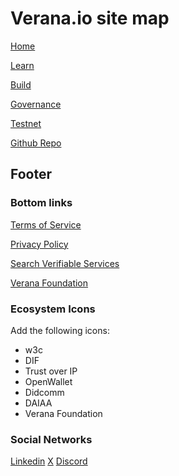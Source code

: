 # Verana.io site map

[Home](/)

[Learn](/learn)

[Build](https://docs.verana.io)

[Governance](/governance)

[Testnet](https://testnet.verana.network)

[Github Repo](https://github.com/verana-labs)

## Footer

### Bottom links

[Terms of Service](/terms-of-service)

[Privacy Policy](/privacy-policy)

[Search Verifiable Services](/search)

[Verana Foundation](https://verana.foundation)

### Ecosystem Icons

Add the following icons:

- w3c
- DIF
- Trust over IP
- OpenWallet
- Didcomm
- DAIAA
- Verana Foundation

### Social Networks

[Linkedin]()
[X]()
[Discord]()